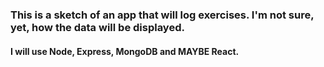 ### This is a sketch of an app that will log exercises. I'm not sure, yet, how the data will be displayed. 
#### I will use Node, Express, MongoDB and MAYBE React.
